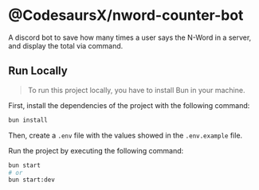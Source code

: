# @CodesaursX/nword-counter-bot

A discord bot to save how many times a user says the N-Word in a server, and display the total via command.

## Run Locally

> To run this project locally, you have to install Bun in your machine.

First, install the dependencies of the project with the following command:

```bash
bun install
```

Then, create a `.env` file with the values showed in the `.env.example` file.

Run the project by executing the following command:

```sh
bun start
# or
bun start:dev
```
